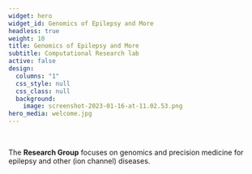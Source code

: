 ```yaml
---
widget: hero
widget_id: Genomics of Epilepsy and More
headless: true
weight: 10
title: Genomics of Epilepsy and More
subtitle: Computational Research lab
active: false
design:
  columns: "1"
  css_style: null
  css_class: null
  background:
    image: screenshot-2023-01-16-at-11.02.53.png
hero_media: welcome.jpg
---
```

<br>

The **Research Group** focuses on genomics and precision medicine for epilepsy and other (ion channel) diseases.